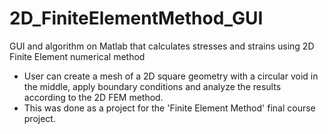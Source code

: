 # 2D_FiniteElementMethod_GUI
GUI and algorithm on Matlab that calculates stresses and strains using 2D Finite Element numerical method 

- User can create a mesh of a 2D square geometry with a circular void in the middle, apply boundary conditions and analyze the results according to the 2D FEM method.
- This was done as a project for the 'Finite Element Method' final course project.
